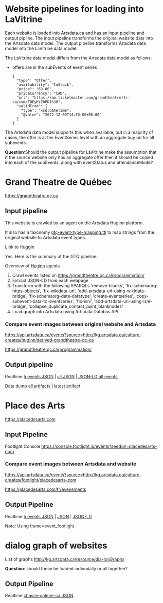 # Website pipelines for loading into LaVitrine

Each website is loaded into Artsdata.ca and has an input pipeline and output pipline.  The input pipeline transforms the original website data into the Artsdata data model. The output pipeline transforms Artsdata data model into the LaVitrine data model.

The LaVitrine data model differs from the Artsdata data model as follows:
- offers are in the subEvents of event series
  ```
  {
    "type": "Offer",
    "availability": "InStock",
    "price": "69.00",
    "priceCurrency": "CAD",
    "url": "https://am.ticketmaster.com/grandtheatre/fr-ca/ism/TDEyMzE0MDI%3D",
    "validFrom": {
      "type": "xsd:dateTime",
      "@value": "2022-12-09T14:50:00+00:00"
    }
  }
  ```

The Artsdata data model supports this when available, but in a majority of cases, the offer is at the EventSeries level with an aggregate buy url for all subevents.

**Question**:Should the output pipeline for LaVitrine make the assumption that if the source website only has an aggregate offer then it should be copied into each of the subEvents, along with eventStatus and attendanceMode?


# Grand Theatre de Québec
https://grandtheatre.qc.ca

## Input pipeline

This website is crawled by an agent on the Artsdata Huginn platform.

It also has a taxonomy [gtq-event-type-mapping.ttl](https://github.com/culturecreates/artsdata-lavitrine/blob/main/gtq-event-type-mapping.ttl) to map strings from the original website to Artsdata event types.

Link to Huggin 

Yes. Here is the summary of the GTQ pipeline.

Overview of [Huginn](https://huginn-staging.herokuapp.com/scenarios/26/diagram) agents
1. Crawl events listed on https://grandtheatre.qc.ca/programmation/
2. Extract JSON-LD from each webpage
3. Transform with the following SPARQLs
  'remove-blanks',
  'fix-schemaorg-https-objects',
  'fix-wikidata-uri',
  'add-artsdata-uri-using-wikidata-bridge',
  'fix-schemaorg-date-datatype',
  'create-eventseries',
  'copy-subevent-data-to-eventseries',
  'fix-isni',
  'add-artsdata-uri-using-isni-bridge',
  'collapse_duplicate_contact_point_blanknodes'
4. Load graph into Artsdata using Artsdata Databus API


### Compare event images between original website and Artsdata
https://api.artsdata.ca/events?source=http://kg.artsdata.ca/culture-creates/huginn/derived-grandtheatre-qc-ca

https://grandtheatre.qc.ca/programmation/


## Output pipeline

Realtime [5 events JSON](http://api.artsdata.ca/query.json?limit=5&frame=lavitrine/events3&sparql=lavitrine/events3&graph=http://kg.artsdata.ca/culture-creates/huginn/derived-grandtheatre-qc-ca) | [all JSON](http://api.artsdata.ca/query.json?limit=300&frame=lavitrine/events3&sparql=lavitrine/events3&graph=http://kg.artsdata.ca/culture-creates/huginn/derived-grandtheatre-qc-ca) | [JSON-LD all events](http://api.artsdata.ca/query.jsonld?limit=300&frame=lavitrine/events3&sparql=lavitrine/events3&graph=http://kg.artsdata.ca/culture-creates/huginn/derived-grandtheatre-qc-ca) 

Data dump [all artifacts](https://api.artsdata.ca/databus/artifact?artifact=http%3A%2F%2Fkg.artsdata.ca%2Fdatabus%2Fculture-creates%2Fhuginn%2Fgrandtheatre-qc-ca-dump) | [latest artifact](https://api.artsdata.ca/databus/artifact/latest?artifact=http%3A%2F%2Fkg.artsdata.ca%2Fdatabus%2Fculture-creates%2Fhuginn%2Fgrandtheatre-qc-ca-dump) 


# Place des Arts
https://placedesarts.com

## Input Pipeline

Footlight Console
https://console.footlight.io/events?seedurl=placedesarts-com



### Compare event images between Artsdata and website
https://api.artsdata.ca/events?source=http://kg.artsdata.ca/culture-creates/footlight/placedesarts-com

https://placedesarts.com/fr/evenements

## Output Pipeline

Realtime [5 events JSON](http://api.artsdata.ca/query.json?limit=5&frame=event_footlight&sparql=lavitrine/events3&graph=http://kg.artsdata.ca/culture-creates/footlight/placedesarts-com) | [JSON](http://api.artsdata.ca/query.json?limit=300&frame=event_footlight&sparql=lavitrine/events3&graph=http://kg.artsdata.ca/culture-creates/footlight/placedesarts-com) | [JSON-LD](http://api.artsdata.ca/query.jsonld?limit=300&frame=event_footlight&sparql=lavitrine/events3&graph=http://kg.artsdata.ca/culture-creates/footlight/placedesarts-com) 

Note: Using frame=event_footlight


# dialog graph of websites

List of graphs http://kg.artsdata.ca/resource/dia-logGraphs

**Question**: should these be loaded indivudally or all together?

## Output Pipeline

Realtime [chasse-galerie-ca JSON](http://api.artsdata.ca/query.json?limit=5&frame=event_footlight&sparql=lavitrine/events3&graph=http://kg.artsdata.ca/culture-creates/footlight/chasse-galerie-ca) 


